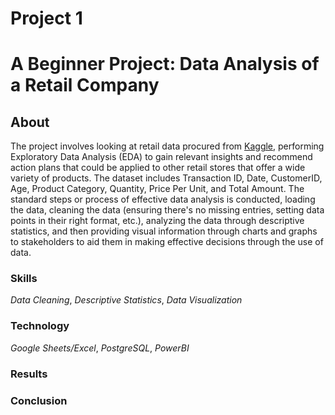 # Project 1 
# A Beginner Project: Data Analysis of a Retail Company

## About 
The project involves looking at retail data procured from [Kaggle](https://www.kaggle.com/datasets/mohammadtalib786/retail-sales-dataset/data), performing Exploratory Data Analysis (EDA) to gain relevant insights and recommend action plans that could be applied to other retail stores that offer a wide variety of products. The dataset includes Transaction ID, Date, CustomerID, Age, Product Category, Quantity, Price Per Unit, and Total Amount. The standard steps or process of effective data analysis is conducted, loading the data, cleaning the data (ensuring there's no missing entries, setting data points in their right format, etc.), analyzing the data through descriptive statistics, and then providing visual information through charts and graphs to stakeholders to aid them in making effective decisions through the use of data.

### **Skills**
*Data Cleaning*, *Descriptive Statistics*, *Data Visualization*

### **Technology** 
*Google Sheets/Excel*, *PostgreSQL*, *PowerBI*

### **Results** 

### **Conclusion**
